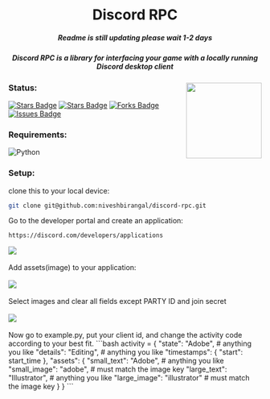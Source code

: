 <h1 align="center">Discord RPC</h1>
<h5 align="center"> Readme is still updating please wait 1-2 days</h5>
<h5 align="center">Discord RPC is a library for interfacing your game with a locally running Discord desktop client</h5>
<img align="right" src='https://github.com/niveshbirangal/discord-rpc/blob/master/readmeassets/intro.gif' width="150">

### Status:
<a href="https://img.shields.io/youtube/views/udY540zICDY?style=social"><img src="https://img.shields.io/youtube/views/udY540zICDY?style=social" alt="Stars Badge"/></a>
<a href="https://github.com/niveshbirangal/discord-rpc/stargazers"><img src="https://img.shields.io/github/stars/niveshbirangal/discord-rpc" alt="Stars Badge"/></a>
<a href="https://github.com/niveshbirangal/discord-rpc/network/members"><img src="https://img.shields.io/github/forks/niveshbirangal/discord-rpc" alt="Forks Badge"/></a>
<a href="https://github.com/niveshbirangal/discord-rpc/issues"><img src="https://img.shields.io/github/issues/niveshbirangal/discord-rpc" alt="Issues Badge"/></a>
### Requirements:
![Python](https://img.shields.io/badge/-Python-black?style=flat-square&logo=Python)
### Setup:
clone this to your local device:
```bash
git clone git@github.com:niveshbirangal/discord-rpc.git
```
Go to the developer portal and create an application:
```bash
https://discord.com/developers/applications
```
<img align="center" src='https://github.com/niveshbirangal/discord-rpc/blob/master/readmeassets/createapp.gif'>
<br><br />
Add assets(image) to your application:
<br><br>
<img align="center" src='https://github.com/niveshbirangal/discord-rpc/blob/master/readmeassets/selectimage.png'>
<br><br />
Select images and clear all fields except PARTY ID and join secret
<br><br>
<img align="center" src='https://github.com/niveshbirangal/discord-rpc/blob/master/readmeassets/fileds.png'>
<br><br />
Now go to example.py, put your client id, and change the activity code according to your best fit.
```bash
 activity = {
            "state": "Adobe",  # anything you like
            "details": "Editing",  # anything you like
            "timestamps": {
                "start": start_time
            },
            "assets": {
                "small_text": "Adobe",  # anything you like
                "small_image": "adobe",  # must match the image key
                "large_text": "Illustrator",  # anything you like
                "large_image": "illustrator"  # must match the image key
            }
        }
```




